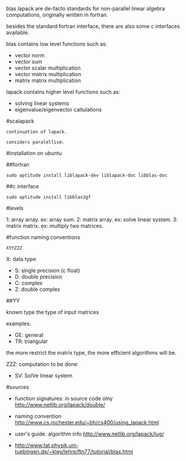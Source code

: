 blas lapack are de-facto standards for non-parallel 
linear algebra computations, originally written in fortran.

besides the standard fortran interface, there are also
some c interfaces available.

blas contains low level functions such as:

- vector norm
- vector sum
- vector scalar multiplication
- vector matrix multiplication
- matrix matrix multiplication

lapack contains higher level functions such as:

- solving linear systems
- eigenvalue/eigenvector caltulations

#scalapack

    continuation of lapack.

    considers paralellism.

#installation on ubuntu

##fortran

    sudo aptitude install liblapack-dev liblapack-doc libblas-doc

##c interface

    sudo aptitude install libblas3gf

#levels

1: array array. ex: array sum.
2: matrix array. ex: solve linear system.
3: matrix matrix. ex: multiply two matrices.

#function naming conventions

`XYYZZZ`

X: data type:

- S: single precision (c float)
- D: double precision
- C: complex
- Z: double complex

##YY

known type the type of input matrices

examples:

- GE: general
- TR: triangular

the more restrict the matrix type, the more efficient algorithms will be.

ZZZ: computation to be done:

- SV: SolVe linear system

#sources

- function signatures: in source code olny
    <http://www.netlib.org/lapack/double/>
    
- naming convention
    <http://www.cs.rochester.edu/~bh/cs400/using_lapack.html>

- user's guide. algorithm info
    <http://www.netlib.org/lapack/lug/>

- http://www.tat.physik.uni-tuebingen.de/~kley/lehre/ftn77/tutorial/blas.html
